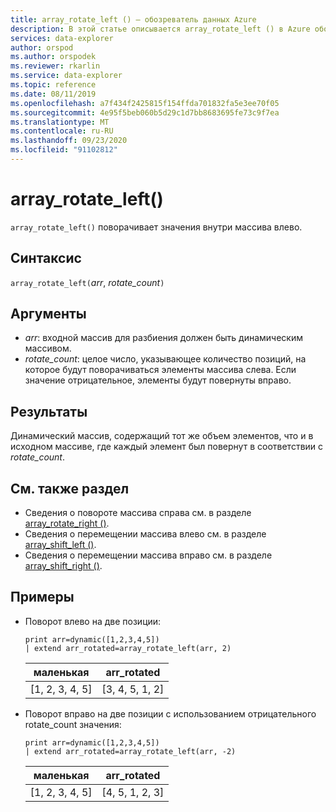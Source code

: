 ```yaml
---
title: array_rotate_left () — обозреватель данных Azure
description: В этой статье описывается array_rotate_left () в Azure обозреватель данных.
services: data-explorer
author: orspod
ms.author: orspodek
ms.reviewer: rkarlin
ms.service: data-explorer
ms.topic: reference
ms.date: 08/11/2019
ms.openlocfilehash: a7f434f2425815f154ffda701832fa5e3ee70f05
ms.sourcegitcommit: 4e95f5beb060b5d29c1d7bb8683695fe73c9f7ea
ms.translationtype: MT
ms.contentlocale: ru-RU
ms.lasthandoff: 09/23/2020
ms.locfileid: "91102812"
---
```

# <a name="array_rotate_left"></a>array_rotate_left()

`array_rotate_left()` поворачивает значения внутри массива влево.

## <a name="syntax"></a>Синтаксис

`array_rotate_left(`*arr*, *rotate_count*`)`

## <a name="arguments"></a>Аргументы

* *arr*: входной массив для разбиения должен быть динамическим массивом.
* *rotate_count*: целое число, указывающее количество позиций, на которое будут поворачиваться элементы массива слева. Если значение отрицательное, элементы будут повернуты вправо.

## <a name="returns"></a>Результаты

Динамический массив, содержащий тот же объем элементов, что и в исходном массиве, где каждый элемент был повернут в соответствии с *rotate_count*.

## <a name="see-also"></a>См. также раздел

* Сведения о повороте массива справа см. в разделе [array_rotate_right ()](array_rotate_rightfunction.md).
* Сведения о перемещении массива влево см. в разделе [array_shift_left ()](array_shift_leftfunction.md).
* Сведения о перемещении массива вправо см. в разделе [array_shift_right ()](array_shift_rightfunction.md).

## <a name="examples"></a>Примеры

* Поворот влево на две позиции:

    <!-- csl: https://help.kusto.windows.net:443/Samples -->
    ```kusto
    print arr=dynamic([1,2,3,4,5]) 
    | extend arr_rotated=array_rotate_left(arr, 2)
    ```
    
    |маленькая|arr_rotated|
    |---|---|
    |[1, 2, 3, 4, 5]|[3, 4, 5, 1, 2]|

* Поворот вправо на две позиции с использованием отрицательного rotate_count значения:

    <!-- csl: https://help.kusto.windows.net:443/Samples -->
    ```kusto
    print arr=dynamic([1,2,3,4,5]) 
    | extend arr_rotated=array_rotate_left(arr, -2)
    ```
    
    |маленькая|arr_rotated|
    |---|---|
    |[1, 2, 3, 4, 5]|[4, 5, 1, 2, 3]|